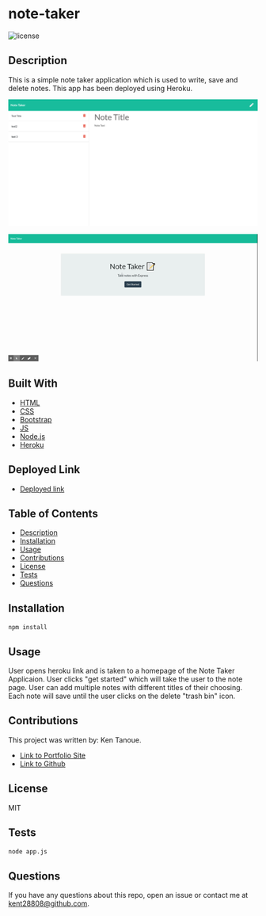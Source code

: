 # note-taker
![license](https://img.shields.io/badge/license-MIT-blue.svg) 

## Description

This is a simple note taker application which is used to write, save and delete notes.  This app has been deployed using Heroku. 

![Note Taker](https://github.com/kent28808/note-taker/blob/main/Photo.png)

![Note Taker](https://github.com/kent28808/note-taker/blob/main/noteTaker.gif)


## Built With

* [HTML](https://developer.mozilla.org/en-US/docs/Web/HTML)
* [CSS](https://www.w3schools.com/css/)
* [Bootstrap](https://getbootstrap.com/)
* [JS](https://www.w3schools.com/js/)
* [Node.js](https://www.w3schools.com/css/)
* [Heroku](www.heroku.com)


## Deployed Link

* [Deployed link](https://dry-spire-61221.herokuapp.com/notes)


## Table of Contents

* [Description](#description)
* [Installation](#installation)
* [Usage](#usage)
* [Contributions](#contributions)
* [License](#license)
* [Tests](#tests)
* [Questions](#questions)

## Installation

```
npm install
```

## Usage 

User opens heroku link and is taken to a homepage of the Note Taker Applicaion.  User clicks "get started" which will take the user to the note page.  User can add multiple notes with different titles of their choosing.  Each note will save until the user clicks on the delete "trash bin" icon.

## Contributions

This project was written by: Ken Tanoue.
- [Link to Portfolio Site](https://kent28808.github.io/KT-Portfolio/)
- [Link to Github](https://github.com/kent28808/)

   
## License

MIT

## Tests

```
node app.js
```

## Questions



If you have any questions about this repo, open an issue or contact me at kent28808@github.com.


